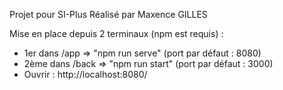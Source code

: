 Projet pour SI-Plus
Réalisé par Maxence GILLES

Mise en place depuis 2 terminaux (npm est requis) :

  - 1er dans /app => "npm run serve" (port par défaut : 8080)
  - 2ème dans /back => "npm run start" (port par défaut : 3000)
  - Ouvrir : http://localhost:8080/
